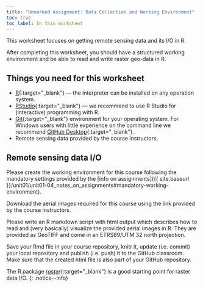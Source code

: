 ```yaml
---
title: "Unmarked Assignment: Data Collection and Working Environment"
toc: true
toc_label: In this worksheet
---
```


This worksheet focuses on getting remote sensing data and its I/O in R.

After completing this worksheet, you should have a structured working environment and be able to read and write raster geo-data in R.

## Things you need for this worksheet
  * [R](https://cran.r-project.org/){:target="_blank"} — the interpreter can be installed on any operation system.
  * [RStudio](https://www.rstudio.com/){:target="_blank"} — we recommend to use R Studio for (interactive) programming with R.
  * [Git](https://git-scm.com/downloads){:target="_blank"} environment for your operating system. For Windows users with little experience on the command line we recommend [GitHub Desktop](https://desktop.github.com/){:target="_blank"}.
  * Remote sensing data provided by the course instructors.

## Remote sensing data I/O
Please create the working environment for this course following the mandatory settings provided by the [info on assignments]({{ site.baseurl }}/unit01/unit01-04_notes_on_assignments#mandatory-working-environment).

Download the aerial images required for this course using the link provided by the course instructors. 

Please write an R markdown script with html output which describes how to read and (very basically) visualize the provided aerial images in R. They are provided as GeoTIFF and come in an ETRS89/UTM 32 north projection.

Save your Rmd file in your course repository, knitr it, update (i.e. commit) your local repository and publish (i.e. push) it to the GitHub classroom. Make sure that the created html file is also part of your GitHub repository.

The R package [*raster*](https://cran.r-project.org/web/packages/raster/index.html){:target="_blank"} is a good starting point for raster data I/O.
{: .notice--info}

